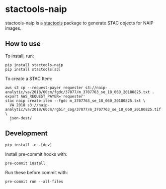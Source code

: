 # stactools-naip

stactools-naip is a [stactools](https://github.com/stac-utils/stactools) package to generate STAC objects
for NAIP images.

## How to use

To install, run:

```shell
pip install stactools-naip
pip install stactools[s3]
```

To create a STAC Item:

```shell
aws s3 cp --request-payer requester s3://naip-analytic/va/2018/60cm/fgdc/37077/m_3707763_se_18_060_20180825.txt .
export AWS_REQUEST_PAYER='requester'
stac naip create-item --fgdc m_3707763_se_18_060_20180825.txt \
  VA 2018 s3://naip-analytic/va/2018/60cm/rgbir_cog/37077/m_3707763_se_18_060_20180825.tif \
  json-dest/
```

## Development

```shell
pip install -e .[dev]
```


Install pre-commit hooks with:

```shell
pre-commit install
```

Run these before commit with:

```shell
pre-commit run --all-files
```
